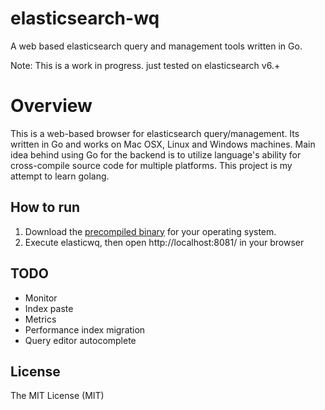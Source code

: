 elasticsearch-wq
================
A web based elasticsearch query and management tools written in Go.

Note: This is a work in progress. just tested on elasticsearch v6.+

Overview
========
This is a web-based browser for elasticsearch query/management. Its written in Go and works on Mac OSX, Linux and Windows machines. Main idea behind using Go for the backend is to utilize language's ability for cross-compile source code for multiple platforms. This project is my attempt to learn golang.

## How to run

1. Download the [precompiled binary](https://github.com/ll2l/elasticsearch-wq/releases) for your operating system.
2. Execute elasticwq, then open http://localhost:8081/ in your browser


## TODO

- Monitor
- Index paste
- Metrics
- Performance index migration
- Query editor autocomplete


## License

The MIT License (MIT)
